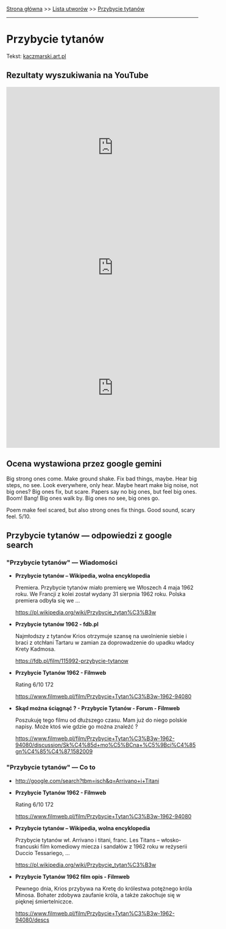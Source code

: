[Strona główna](../index.md) >> [Lista utworów](../list.md) >> [Przybycie tytanów](488.md)

---

# Przybycie tytanów

Tekst: [kaczmarski.art.pl](https://www.kaczmarski.art.pl/tworczosc/wiersze/przybycie-tytanow/)

## Rezultaty wyszukiwania na YouTube

<iframe width="560" height="315" src="https://www.youtube.com/embed/5HOlwSnQayA?si=IdontcarewhotheIRSsendsImnotpayingtaxes" title="YouTube video player" frameborder="0" allow="accelerometer; autoplay; clipboard-write; encrypted-media; gyroscope; picture-in-picture; web-share" referrerpolicy="strict-origin-when-cross-origin" allowfullscreen></iframe>

<iframe width="560" height="315" src="https://www.youtube.com/embed/SBi6iZg2dVA?si=IdontcarewhotheIRSsendsImnotpayingtaxes" title="YouTube video player" frameborder="0" allow="accelerometer; autoplay; clipboard-write; encrypted-media; gyroscope; picture-in-picture; web-share" referrerpolicy="strict-origin-when-cross-origin" allowfullscreen></iframe>

<iframe width="560" height="315" src="https://www.youtube.com/embed/yt_x2feizNY?si=IdontcarewhotheIRSsendsImnotpayingtaxes" title="YouTube video player" frameborder="0" allow="accelerometer; autoplay; clipboard-write; encrypted-media; gyroscope; picture-in-picture; web-share" referrerpolicy="strict-origin-when-cross-origin" allowfullscreen></iframe>

## Ocena wystawiona przez google gemini

Big strong ones come. Make ground shake. Fix bad things, maybe. Hear big steps, no see. Look everywhere, only hear. Maybe heart make big noise, not big ones? Big ones fix, but scare. Papers say no big ones, but feel big ones. Boom! Bang! Big ones walk by. Big ones no see, big ones go. 

Poem make feel scared, but also strong ones fix things. Good sound, scary feel. 5/10.


## Przybycie tytanów — odpowiedzi z google search

### "Przybycie tytanów" — Wiadomości

- **Przybycie tytanów – Wikipedia, wolna encyklopedia**

    Premiera. Przybycie tytanów miało premierę we Włoszech 4 maja 1962 roku. We Francji z kolei został wydany 31 sierpnia 1962 roku. Polska premiera odbyła się we ... 

   <https://pl.wikipedia.org/wiki/Przybycie_tytan%C3%B3w>
- **Przybycie tytanów 1962 - fdb.pl**

    Najmłodszy z tytanów Krios otrzymuje szansę na uwolnienie siebie i braci z otchłani Tartaru w zamian za doprowadzenie do upadku władcy Krety Kadmosa. 

   <https://fdb.pl/film/115992-przybycie-tytanow>
- **Przybycie Tytanów 1962 - Filmweb**

    Rating   6/10  172   

   <https://www.filmweb.pl/film/Przybycie+Tytan%C3%B3w-1962-94080>
- **Skąd można ściągnąć ? - Przybycie Tytanów - Forum - Filmweb**

    Poszukuję tego filmu od dłuższego czasu. Mam już do niego polskie napisy. Może ktoś wie gdzie go można znaleźć ? 

   <https://www.filmweb.pl/film/Przybycie+Tytan%C3%B3w-1962-94080/discussion/Sk%C4%85d+mo%C5%BCna+%C5%9Bci%C4%85gn%C4%85%C4%87,1582009>

### "Przybycie tytanów" — Co to

- <http://google.com/search?tbm=isch&q=Arrivano+i+Titani>
- **Przybycie Tytanów 1962 - Filmweb**

    Rating   6/10  172   

   <https://www.filmweb.pl/film/Przybycie+Tytan%C3%B3w-1962-94080>
- **Przybycie tytanów – Wikipedia, wolna encyklopedia**

    Przybycie tytanów wł. Arrivano i titani, franc. Les Titans – włosko-francuski film komediowy miecza i sandałów z 1962 roku w reżyserii Duccio Tessariego, ... 

   <https://pl.wikipedia.org/wiki/Przybycie_tytan%C3%B3w>
- **Przybycie Tytanów 1962 film opis - Filmweb**

    Pewnego dnia, Krios przybywa na Kretę do królestwa potężnego króla Minosa. Bohater zdobywa zaufanie króla, a także zakochuje się w pięknej śmiertelniczce. 

   <https://www.filmweb.pl/film/Przybycie+Tytan%C3%B3w-1962-94080/descs>

